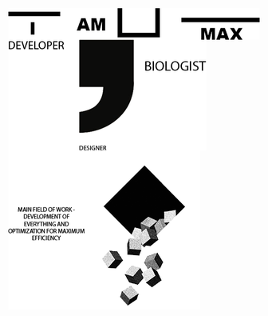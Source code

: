 <img align="center" src="https://github.com/MaxBezs/MaxBezs/blob/main/headmain.png" alt="I AM MAX">

<img align="center" src="https://github.com/MaxBezs/MaxBezs/blob/main/mainsphere.png" alt="My sphere">

<img align="center" src="https://github.com/MaxBezs/MaxBezs/blob/main/mainidea.png" alt="The main Ideas">
